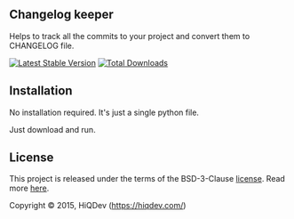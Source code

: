 Changelog keeper
----------------

Helps to track all the commits to your project and convert them to CHANGELOG file.

[![Latest Stable Version](https://poser.pugx.org/hiqdev/chkipper/v/stable.png)](https://packagist.org/packages/hiqdev/chkipper)
[![Total Downloads](https://poser.pugx.org/hiqdev/chkipper/downloads.png)](https://packagist.org/packages/hiqdev/chkipper)

## Installation

No installation required.
It's just a single python file.

Just download and run.

## License

This project is released under the terms of the BSD-3-Clause [license](https://github.com/hiqdev/hidev/blob/master/LICENSE).
Read more [here](http://choosealicense.com/licenses/bsd-3-clause).

Copyright © 2015, HiQDev (https://hiqdev.com/)
